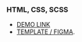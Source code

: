 ### HTML, CSS, SCSS

- [DEMO LINK](https://kiramarks.github.io/layout_miami/)
- [TEMPLATE / FIGMA](https://www.figma.com/file/nHz8bflIwJaWP3P99vKTH5/miami_home_new?node-id=0%3A2).

